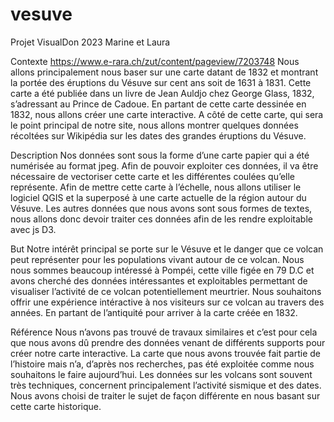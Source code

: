 # vesuve
Projet VisualDon 2023 Marine et Laura 

Contexte
https://www.e-rara.ch/zut/content/pageview/7203748 
Nous allons principalement nous baser sur une carte datant de 1832 et montrant la portée des éruptions du Vésuve sur cent ans soit de 1631 à 1831. Cette carte a été publiée dans un livre de Jean Auldjo chez George Glass, 1832, s’adressant au Prince de Cadoue. En partant de cette carte dessinée en 1832, nous allons créer une carte interactive. A côté de cette carte, qui sera le point principal de notre site, nous allons montrer quelques données récoltées sur Wikipédia sur les dates des grandes éruptions du Vésuve. 

Description
Nos données sont sous la forme d’une carte papier qui a été numérisée au format jpeg. Afin de pouvoir exploiter ces données, il va être nécessaire de vectoriser cette carte et les différentes coulées qu’elle représente. Afin de mettre cette carte à l’échelle, nous allons utiliser le logiciel QGIS et la superposé à une carte actuelle de la région autour du Vésuve. Les autres données que nous avons sont sous formes de textes, nous allons donc devoir traiter ces données afin de les rendre exploitable avec js D3.

But
Notre intérêt principal se porte sur le Vésuve et le danger que ce volcan peut représenter pour les populations vivant autour de ce volcan. Nous nous sommes beaucoup intéressé à Pompéi, cette ville figée en 79 D.C et avons cherché des données intéressantes et exploitables permettant de visualiser l’activité de ce volcan potentiellement meurtrier. 
Nous souhaitons offrir une expérience intéractive à nos visiteurs sur ce volcan au travers des années. En partant de l’antiquité pour arriver à la carte créée en 1832. 

Référence
Nous n’avons pas trouvé de travaux similaires et c’est pour cela que nous avons dû prendre des données venant de différents supports pour créer notre carte interactive. La carte que nous avons trouvée fait partie de l’histoire mais n’a, d’après nos recherches, pas été exploitée comme nous souhaitons le faire aujourd’hui.  Les données sur les volcans sont souvent très techniques, concernent principalement l’activité sismique et des dates. Nous avons choisi de traiter le sujet de façon différente en nous basant sur cette carte historique. 
